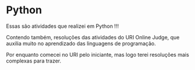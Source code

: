 # Python

 Essas são atividades que realizei em Python !!!
 
 Contendo também, resoluções das atividades do URI Online Judge, que auxilia muito no aprendizado das linguagens de programação. 

 Por enquanto comecei no URI pelo iniciante, mas logo terei resoluções mais complexas para trazer.

